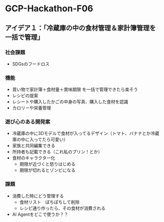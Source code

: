 # GCP-Hackathon-F06

## アイデア１：「冷蔵庫の中の食材管理＆家計簿管理を一括で管理」

### 社会課題
- SDGsのフードロス

### 機能
- 買い物で家計簿＋食材量＋賞味期限 を一括で管理できたら楽そう
- レシピの提案
- レシートや購入したかごの中身の写真、購入した食材を認識
- カロリーや栄養管理

### 遊び心のある開発案
- 冷蔵庫の中に3Dモデルで食材が入ってるデザイン（トマト、バナナとか冷蔵庫の中に入ってたら可愛い）
- 家族と共同編集できる
- 所持者も記載できる（これ私のプリン！とか）
- 食材のキャラクター化
  - 期限が近づくと怒りはじめる
  - 期限が切れるとゾンビになる

### 課題
- 消費した時にどう管理する
  - 食材リスト　ぽちぽちして削除
  - レシピ通り作ったら、その食材が消費される
- AI Agentをどこで使うか？？
